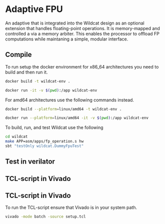 # Adaptive FPU
An adaptive that is integrated into the Wildcat design as an optional extension that handles floating-point operations. It is memory-mapped and controlled a via a memory arbiter. This enables the processor to offload FP computations while maintaning a simple, modular interface.


## Compile
To run setup the docker environment for x86_64 architectures you need to build and then run it. 
```bash
docker build -t wildcat-env .
````
```bash
docker run -it -v $(pwd):/app wildcat-env
````

For amd64 architectures use the following commands instead.
```bash
docker build --platform=linux/amd64 -t wildcat-env .
````
```bash
docker run --platform=linux/amd64 -it -v $(pwd):/app wildcat-env
````
To build, run, and test Wildcat use the following 
```bash
cd wildcat
make APP=asm/apps/fp_operation.s hw
sbt "testOnly wildcat.DummyFpuTest"
```


## Test in verilator




## TCL-script in Vivado




## TCL-script in Vivado

To run the TCL-script ensure that Vivado is in your system path. 
```bash
vivado -mode batch -source setup.tcl
```



